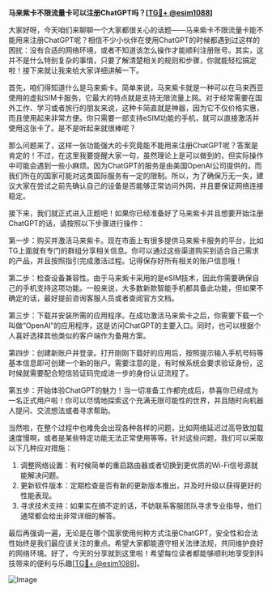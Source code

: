 **马来紫卡不限流量卡可以注册ChatGPT吗？[[TG💪+ @esim1088](https://t.me/s/esim1088)]**

大家好呀，今天咱们来聊聊一个大家都很关心的话题——马来紫卡不限流量卡能不能用来注册ChatGPT呢？相信不少小伙伴在使用ChatGPT的时候都遇到过这样的困扰：没有合适的网络环境，或者不知道该怎么操作才能顺利注册账号。其实，这并不是什么特别复杂的事情，只要了解清楚相关的规则和步骤，你就能轻松搞定啦！接下来就让我来给大家详细讲解一下。

首先，咱们得知道什么是马来紫卡。简单来说，马来紫卡就是一种可以在马来西亚使用的虚拟SIM卡服务，它最大的特点就是支持无限流量上网。对于经常需要在国外工作、学习或者旅行的朋友来说，这种卡简直就是神器，因为它不仅价格实惠，而且使用起来非常方便。你只需要一部支持eSIM功能的手机，就可以直接激活并使用这张卡了。是不是听起来就很棒呢？

那么问题来了，这样一张功能强大的卡究竟能不能用来注册ChatGPT呢？答案是肯定的！不过，在这里我要提醒大家一句，虽然理论上是可以做到的，但实际操作中可能会遇到一些小麻烦。因为ChatGPT的服务是由美国OpenAI公司提供的，而我们所在的国家可能对这类国际服务有一定的限制。所以，为了确保万无一失，建议大家在尝试之前先确认自己的设备是否能够正常访问外网，并且要保证网络连接稳定。

接下来，我们就正式进入正题吧！如果你已经准备好了马来紫卡并且想要开始注册ChatGPT的话，请按照以下步骤进行操作：

第一步：购买并激活马来紫卡。现在市面上有很多提供马来紫卡服务的平台，比如TG上面就有专门的群组分享相关信息。你可以通过这些渠道购买到适合自己需求的产品，并且按照指引完成激活过程。记得保存好所有相关的账户信息哦！

第二步：检查设备兼容性。由于马来紫卡采用的是eSIM技术，因此你需要确保自己的手机支持这项功能。一般来说，大多数新款智能手机都具备此功能，但如果不确定的话，最好提前咨询客服人员或者查阅官方文档。

第三步：下载并安装所需的应用程序。在成功激活马来紫卡之后，你需要下载一个叫做“OpenAI”的应用程序，这是访问ChatGPT的主要入口。同时，也可以根据个人喜好选择其他类似的客户端作为备用方案。

第四步：创建新账户并登录。打开刚刚下载好的应用后，按照提示输入手机号码等基本信息即可创建一个新的账户。需要注意的是，有时候系统会要求验证身份，这时候就需要配合短信验证码完成进一步的身份认证流程了。

第五步：开始体验ChatGPT的魅力！当一切准备工作都完成后，恭喜你已经成为一名正式用户啦！你可以尽情地探索这个充满无限可能性的世界，并且随时向机器人提问、交流想法或者寻求帮助。

当然啦，在整个过程中也难免会出现各种各样的问题，比如网络延迟过高导致加载速度慢啊，或者是某些特定功能无法正常使用等等。针对这些问题，我们可以采取以下几种应对措施：

1. 调整网络设置：有时候简单的重启路由器或者切换到更优质的Wi-Fi信号源就能解决问题。
2. 更新软件版本：定期检查是否有新的更新版本推出，并及时升级以获得更好的性能表现。
3. 寻求技术支持：如果实在搞不定的话，不妨联系客服团队寻求专业指导，他们通常都会给出非常详细的解答。

最后再强调一遍，无论是在哪个国家使用何种方式注册ChatGPT，安全性和合法性始终是我们最应该关注的重点。希望大家都能遵守相关法律法规，共同维护良好的网络环境。好了，今天的分享就到这里啦！希望每位读者都能够顺利地享受到科技带来的便利与乐趣[[TG💪+ @esim1088](https://t.me/s/esim1088)]。

![Image](https://i.postimg.cc/4NQfJmqS/Snipaste-2025-05-13-00-14-12.png)